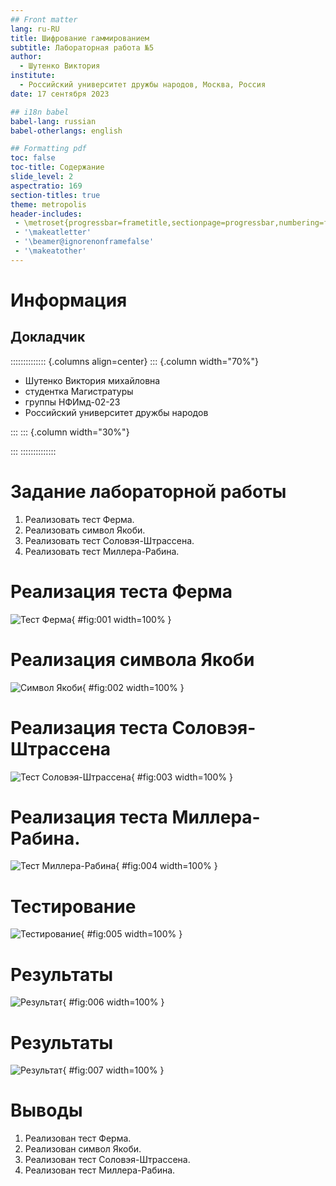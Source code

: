 ```yaml
---
## Front matter
lang: ru-RU
title: Шифрование гаммированием
subtitle: Лабораторная работа №5
author:
  - Шутенко Виктория
institute:
  - Российский университет дружбы народов, Москва, Россия
date: 17 сентября 2023

## i18n babel
babel-lang: russian
babel-otherlangs: english

## Formatting pdf
toc: false
toc-title: Содержание
slide_level: 2
aspectratio: 169
section-titles: true
theme: metropolis
header-includes:
 - \metroset{progressbar=frametitle,sectionpage=progressbar,numbering=fraction}
 - '\makeatletter'
 - '\beamer@ignorenonframefalse'
 - '\makeatother'
---
```


# Информация

## Докладчик

:::::::::::::: {.columns align=center}
::: {.column width="70%"}

  * Шутенко Виктория михайловна
  * студентка Магистратуры
  * группы НФИмд-02-23
  * Российский университет дружбы народов

:::
::: {.column width="30%"}



:::
::::::::::::::

# Задание лабораторной работы

1. Реализовать тест Ферма. 
2. Реализовать символ Якоби.
3. Реализовать тест Соловэя-Штрассена.
4. Реализовать тест Миллера-Рабина.
 
#  Реализация теста Ферма

![Тест Ферма](images/1.png){ #fig:001 width=100% }

# Реализация символа Якоби

![Символ Якоби](images/2.png){ #fig:002 width=100% }

# Реализация теста Соловэя-Штрассена

![Тест Соловэя-Штрассена](images/3.png){ #fig:003 width=100% }

# Реализация теста Миллера-Рабина.

![Тест Миллера-Рабина](images/4.png){ #fig:004 width=100% }

# Тестирование 

![Тестирование](images/5.png){ #fig:005 width=100% }

# Результаты 

![Результат](images/6.png){ #fig:006 width=100% }

# Результаты 

![Результат](images/7.png){ #fig:007 width=100% }

# Выводы

1. Реализован тест Ферма.
2. Реализован символ Якоби.
3. Реализован тест Соловэя-Штрассена.
4. Реализован тест Миллера-Рабина.
